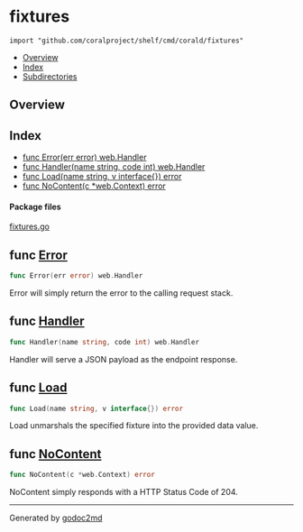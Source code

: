 

# fixtures
`import "github.com/coralproject/shelf/cmd/corald/fixtures"`

* [Overview](#pkg-overview)
* [Index](#pkg-index)
* [Subdirectories](#pkg-subdirectories)

## <a name="pkg-overview">Overview</a>



## <a name="pkg-index">Index</a>
* [func Error(err error) web.Handler](#Error)
* [func Handler(name string, code int) web.Handler](#Handler)
* [func Load(name string, v interface{}) error](#Load)
* [func NoContent(c *web.Context) error](#NoContent)


#### <a name="pkg-files">Package files</a>
[fixtures.go](/src/github.com/coralproject/shelf/cmd/corald/fixtures/fixtures.go) 





## <a name="Error">func</a> [Error](/src/target/fixtures.go?s=753:786#L24)
``` go
func Error(err error) web.Handler
```
Error will simply return the error to the calling request stack.



## <a name="Handler">func</a> [Handler](/src/target/fixtures.go?s=1122:1169#L39)
``` go
func Handler(name string, code int) web.Handler
```
Handler will serve a JSON payload as the endpoint response.



## <a name="Load">func</a> [Load](/src/target/fixtures.go?s=334:377#L6)
``` go
func Load(name string, v interface{}) error
```
Load unmarshals the specified fixture into the provided
data value.



## <a name="NoContent">func</a> [NoContent](/src/target/fixtures.go?s=967:1003#L33)
``` go
func NoContent(c *web.Context) error
```
NoContent simply responds with a HTTP Status Code of 204.








- - -
Generated by [godoc2md](http://godoc.org/github.com/davecheney/godoc2md)
